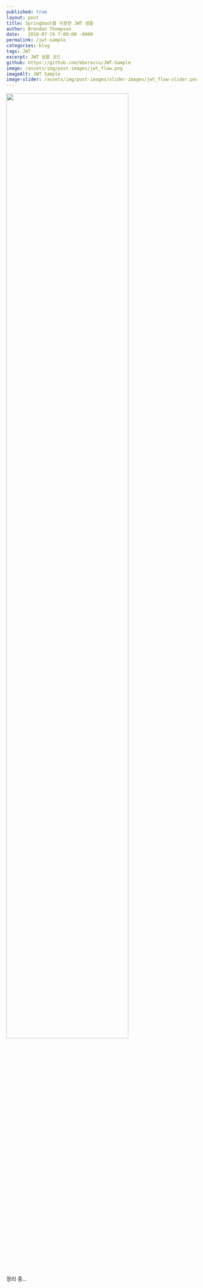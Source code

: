 ```yaml
---
published: true
layout: post
title: Springboot를 이용한 JWT 샘플
author: Brendan Thompson
date:   2018-07-19 7:00:00 -0400
permalink: /jwt-sample
categories: blog
tags: JWT
excerpt: JWT 샘플 코드
github: https://github.com/bboroccu/JWT-Sample
image: /assets/img/post-images/jwt_flow.png
imageAlt: JWT Sample
image-slider: /assets/img/post-images/slider-images/jwt_flow-slider.png
---
```

<div>
	<img src="http://bboroccu.github.io/assets/img/jwt_flow.png" width="80%"/>
</div>
	정리 중...